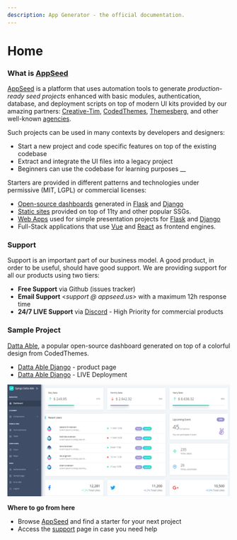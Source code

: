 ```yaml
---
description: App Generator - the official documentation.
---
```


# Home

### What is [AppSeed](https://appseed.us/)  <a id="what-is-appseed"></a>

[AppSeed](https://appseed.us/) is a platform that uses automation tools to generate _production-ready seed projects_ enhanced with basic modules, authentication, database, and deployment scripts on top of modern UI kits provided by our amazing partners: [Creative-Tim](https://appseed.us/agency/creative-tim), [CodedThemes](https://appseed.us/agency/codedthemes), [Themesberg](https://appseed.us/agency/themesberg), and other well-known [agencies](https://appseed.us/agency).  

Such projects can be used in many contexts by developers and designers:  

* Start a new project and code specific features on top of the existing codebase
* Extract and integrate the UI files into a legacy project
* Beginners can use the codebase for learning purposes     __ 

Starters are provided in different patterns and technologies under permissive \(MIT, LGPL\) or commercial licenses: 

* [Open-source dashboards](https://appseed.us/admin-dashboards/open-source) generated in [Flask](https://appseed.us/admin-dashboards/flask) and [Django](https://appseed.us/admin-dashboards/django)
* [Static sites](https://appseed.us/static-site) provided on top of 11ty and other popular SSGs. 
* [Web Apps](https://appseed.us/django) used for simple presentation projects for [Flask](https://appseed.us/apps/flask-apps) and [Django](https://appseed.us/django) 
* Full-Stack applications that use [Vue](https://appseed.us/apps/vuejs) and [React](https://appseed.us/apps/react) as frontend engines.  



### Support

Support is an important part of our business model. A good product, in order to be useful, should have good support. We are providing support for all our products using two tiers:

* **Free Support** via Github \(issues tracker\)
* **Email Support** &lt;_support @ appseed.us&gt;_ with a maximum 12h response time
* **24/7 LIVE Support** via [Discord](https://discord.com/invite/fZC6hup) - High Priority for commercial products 



### Sample Project

[Datta Able](https://appseed.us/admin-dashboards/django-datta-able), a popular open-source dashboard generated on top of a colorful design from CodedThemes. 

* [Datta Able Django](https://appseed.us/admin-dashboards/django-datta-able) - product page
* [Datta Able Django](https://django-datta-able.appseed-srv1.com/) - LIVE Deployment

![Datta Able Django - Sample generated by AppSeed.](.gitbook/assets/datta-able-dashboard.png)



**Where to go from here**

* Browse [AppSeed](https://appseed.us/) and find a starter for your next project
* Access the [support](https://appseed.us/support) page in case you need help 

